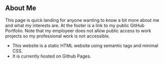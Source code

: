 ## About Me 
This page is quick landing for anyone wanting to know a bit more about me and what my interests are. At the footer is a link to my public GitHub Portfolio. Note that my employeer does not allow public access to work projects so my professional work is not accessible.

* This website is a static HTML website using semantic tags and minimal CSS. 
* It is currently hosted on Github Pages.
